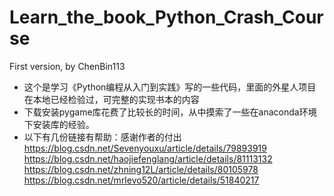 # Learn_the_book_Python_Crash_Course
First version, by ChenBin113
- 这个是学习《Python编程从入门到实践》写的一些代码，里面的外星人项目在本地已经检验过，可完整的实现书本的内容
- 下载安装pygame库花费了比较长的时间，从中摸索了一些在anaconda环境下安装库的经验。
- 以下有几份链接有帮助：感谢作者的付出
https://blog.csdn.net/Sevenyouxu/article/details/79893919
https://blog.csdn.net/haojiefenglang/article/details/81113132
https://blog.csdn.net/zhning12L/article/details/80105978
https://blog.csdn.net/mrlevo520/article/details/51840217
